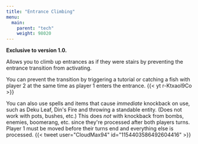 ```yaml
---
title: "Entrance Climbing"
menu:
  main:
    parent: "tech"
    weight: 98020
---
```


**Exclusive to version 1.0.**

Allows you to climb up entrances as if they were stairs by preventing the entrance transition from activating.

You can prevent the transition by triggering a tutorial or catching a fish with player 2 at the same time as player 1 enters the entrance.
{{< yt r-Ktxaol9Co >}}

You can also use spells and items that cause _immediate_ knockback on use, such as Deku Leaf, Din's Fire and throwing a standable entity. (Does not work with pots, bushes, etc.)
This does _not_ with knockback from bombs, enemies, boomerang, etc. since they're processed after both players turns. Player 1 must be moved before their turns end and everything else is processed.
{{< tweet user="CloudMax94" id="1154403586492604416" >}}
